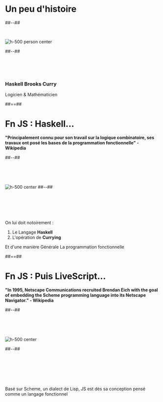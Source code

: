 <!-- .slide: class="two-column-layout" -->

# Un peu d'histoire

##--##

<!-- .slide:  -->

&nbsp;

![h-500 person center](./assets/images/Haskell-Brooks-Curry.png)

##--##

<!-- .slide: class="person"-->

&nbsp;  
 &nbsp;  
 &nbsp;

### Haskell Brooks Curry

Logicien & Mathématicien

##==##

<!-- .slide: class="two-column-layout" -->

# Fn JS : Haskell...

**"Principalement connu pour son travail sur la logique combinatoire, ses travaux ont posé les bases de la programmation fonctionnelle" - Wikipedia**

##--##

<!-- .slide: class="with-code" -->

&nbsp;  
 &nbsp;  
 &nbsp;

![h-500 center](./assets/images/haskell.png)
##--##

<!-- .slide: class="with-code" -->

&nbsp;  
 &nbsp;  
 &nbsp;  
 &nbsp;  
 &nbsp;  
On lui doit notoirement :

1. Le Langage **Haskell**
2. L'opération de **Currying**

Et d'une manière Générale
La programmation fonctionnelle

##==##

<!-- .slide: class="two-column-layout" -->

# Fn JS : Puis LiveScript...

**"In 1995, Netscape Communications recruited Brendan Eich with the goal of embedding the Scheme programming language into its Netscape Navigator." - Wikipedia**

##--##

<!-- .slide: -->

&nbsp;  
 &nbsp;  
 &nbsp;

![h-500 center](./assets/images/livescript.png)

##--##

<!-- .slide:  -->

&nbsp;  
 &nbsp;  
 &nbsp;  
 &nbsp;  
 &nbsp;

Basé sur Scheme, un dialect de Lisp, JS est dès sa conception pensé comme un langage fonctionnel
